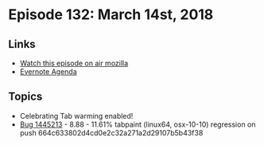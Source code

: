 # Episode 132: March 14st, 2018

## Links
* [Watch this episode on air mozilla](https://air.mozilla.org/the-joy-of-coding-episode-132/)
* [Evernote Agenda](https://www.evernote.com/l/AbJO81XWs_5JC5jv1aZopcmVGZXJ5uJAvXM)

## Topics

* Celebrating Tab warming enabled!
* [Bug 1445213](https://bugzilla.mozilla.org/show_bug.cgi?id=1445213) - 8.88 - 11.61% tabpaint (linux64, osx-10-10) regression on push 664c633802d4cd0e2c32a271a2d29107b5b43f38 

